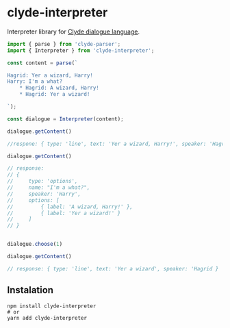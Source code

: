 # clyde-interpreter


Interpreter library for [Clyde dialogue language](https://github.com/viniciusgerevini/clyde/blob/master/LANGUAGE.md).

```javascript
import { parse } from 'clyde-parser';
import { Interpreter } from 'clyde-interpreter';

const content = parse(`

Hagrid: Yer a wizard, Harry!
Harry: I'm a what?
    * Hagrid: A wizard, Harry!
    * Hagrid: Yer a wizard!

`);

const dialogue = Interpreter(content);

dialogue.getContent()

//respone: { type: 'line', text: 'Yer a wizard, Harry!', speaker: 'Hagrid }

dialogue.getContent()

// response:
// {
//     type: 'options',
//     name: "I'm a what?",
//     speaker: 'Harry',
//     options: [
//         { label: 'A wizard, Harry!' },
//         { label: 'Yer a wizard!' }
//     ]
// }


dialogue.choose(1)

dialogue.getContent()

// response: { type: 'line', text: 'Yer a wizard', speaker: 'Hagrid }
```

## Instalation

```shell
npm install clyde-interpreter
# or
yarn add clyde-interpreter
```

